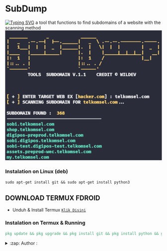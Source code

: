 # SubDump
[![Typing SVG](https://readme-typing-svg.demolab.com?font=Fira+Code&pause=1000&random=false&width=435&lines=SCANING-DOMAIN)](https://git.io/typing-svg)
a tool that functions to find subdomains of a website with the scanning method
<img src="https://github.com/WilDev26/Scaning-domain/blob/main/asset/Sub-dump.png"/>
### Instalation on Linux (deb)
```makefile
sudo apt-get install git && sudo apt-get install python3
```
## DOWNLOAD TERMUX FDROID
* Unduh & Install Termux [`Klik Disini`](https://f-droid.org/repo/com.termux_118.apk)
### Instalation on Termux & Running
```makefile
pkg update && pkg upgrade && pkg install git && pkg install python && git clone https://github.com/WilDev26/Scaning-domain && cd Scaning-domain && pip3 install -r requirements.txt && python3 SubDump
```
<details>
<summary>:zap: Author :</summary>
- <strong><a href="https://github.com/WilDev26">WILDEV</a></strong>

